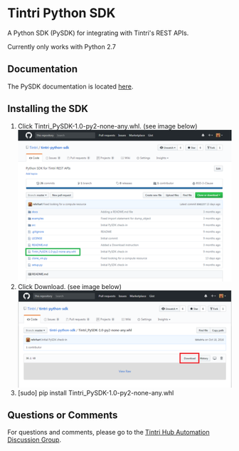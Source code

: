 # Tintri Python SDK
A Python SDK (PySDK) for integrating with Tintri's REST APIs.

Currently only works with Python 2.7

## Documentation ##
The PySDK documentation is located [here](https://tintri.github.io/tintri-python-sdk/index.html).

## Installing the SDK
1. Click Tintri_PySDK-1.0-py2-none-any.whl. (see image below)
![Alt text](PySDK_wheel_click.png)
1. Click Download. (see image below)
![Alt text](PySDK_download.png)
1. [sudo] pip install Tintri_PySDK-1.0-py2-none-any.whl

## Questions or Comments ##
For questions and comments, please go to the [Tintri Hub Automation Discussion Group](http://hub.tintri.com/discussions/automation).
